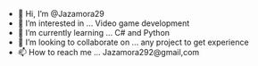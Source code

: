 - 👋 Hi, I’m @Jazamora29
- 👀 I’m interested in ... Video game development
- 🌱 I’m currently learning ... C# and Python
- 💞️ I’m looking to collaborate on ... any project to get experience
- 📫 How to reach me ... Jazamora292@gmail,com

<!---
Jazamora29/Jazamora29 is a ✨ special ✨ repository because its `README.md` (this file) appears on your GitHub profile.
You can click the Preview link to take a look at your changes.
--->
